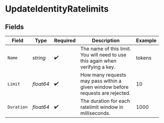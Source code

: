 # UpdateIdentityRatelimits


## Fields

| Field                                                                          | Type                                                                           | Required                                                                       | Description                                                                    | Example                                                                        |
| ------------------------------------------------------------------------------ | ------------------------------------------------------------------------------ | ------------------------------------------------------------------------------ | ------------------------------------------------------------------------------ | ------------------------------------------------------------------------------ |
| `Name`                                                                         | *string*                                                                       | :heavy_check_mark:                                                             | The name of this limit. You will need to use this again when verifying a key.  | tokens                                                                         |
| `Limit`                                                                        | *float64*                                                                      | :heavy_check_mark:                                                             | How many requests may pass within a given window before requests are rejected. | 10                                                                             |
| `Duration`                                                                     | *float64*                                                                      | :heavy_check_mark:                                                             | The duration for each ratelimit window in milliseconds.                        | 1000                                                                           |